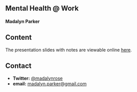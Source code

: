 ## Mental Health @ Work
#### Madalyn Parker


## Content

The presentation slides with notes are viewable online  [here](https://docs.google.com/presentation/d/1iAU5NeGw2RvFqgbNRzRnbE2q7ukikC-RrI3P-PwSiIY/edit#slide=id.p4).


## Contact
* **Twitter:** [@madalynrose](https://twitter.com/madalynrose)
* **email:** [madalyn.parker@gmail.com](mailto:madalyn.parker@gmail.com)
